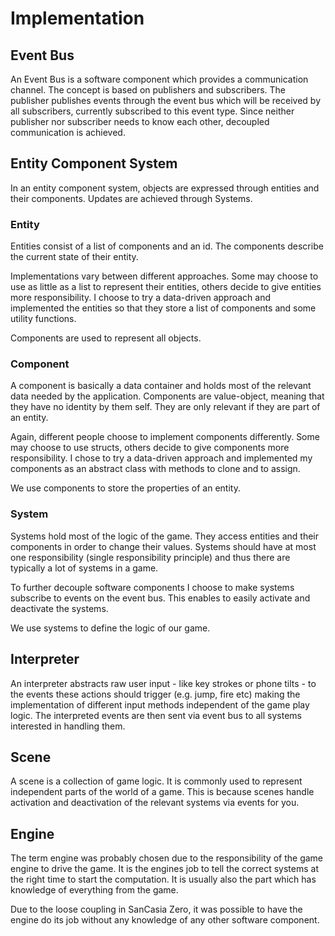# Implementation

## Event Bus
An Event Bus is a software component which provides a communication channel. The concept is based on publishers and subscribers. The publisher publishes events through the event bus which will be received by all subscribers, currently subscribed to this event type. Since neither publisher nor subscriber needs to know each other, decoupled communication is achieved.

## Entity Component System
In an entity component system, objects are expressed through entities and their components. Updates are achieved through Systems.

### Entity
Entities consist of a list of components and an id. The components describe the current state of their entity.

Implementations vary between different approaches. Some may choose to use as little as a list to represent their entities, others decide to give entities more responsibility. I choose to try a data-driven approach and implemented the entities so that they store a list of components and some utility functions.

Components are used to represent all objects.

### Component
A component is basically a data container and holds most of the relevant data needed by the application. Components are value-object, meaning that they have no identity by them self. They are only relevant if they are part of an entity.

Again, different people choose to implement components differently. Some may choose to use structs, others decide to give components more responsibility. I chose to try a data-driven approach and implemented my components as an abstract class with methods to clone and to assign.

We use components to store the properties of an entity.

### System
Systems hold most of the logic of the game. They access entities and their components in order to change their values. Systems should have at most one responsibility (single responsibility principle) and thus there are typically a lot of systems in a game.

To further decouple software components I choose to make systems subscribe to events on the event bus. This enables to easily activate and deactivate the systems.

We use systems to define the logic of our game.

## Interpreter
An interpreter abstracts raw user input - like key strokes or phone tilts - to the events these actions should trigger (e.g. jump, fire etc) making the implementation of different input methods independent of the game play logic. The interpreted events are then sent via event bus to all systems interested in handling them.

## Scene
A scene is a collection of game logic. It is commonly used to represent independent parts of the world of a game. This is because scenes handle activation and deactivation of the relevant systems via events for you.

## Engine
The term engine was probably chosen due to the responsibility of the game engine to drive the game. It is the engines job to tell the correct systems at the right time to start the computation. It is usually also the part which has knowledge of everything from the game.

Due to the loose coupling in SanCasia Zero, it was possible to have the engine do its job without any knowledge of any other software component.
